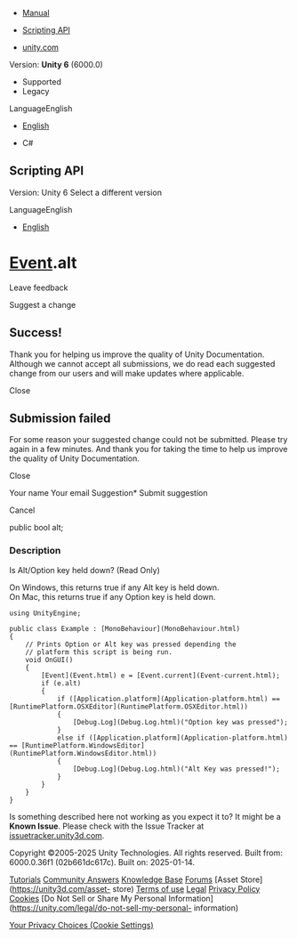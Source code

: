[ ]()

  * [Manual](../Manual/index.html)
  * [Scripting API](../ScriptReference/index.html)

  * [unity.com](https://unity.com/)

Version: **Unity 6** (6000.0)

  * Supported
  * Legacy

LanguageEnglish

  * [English]()

  * C#

[ ](https://docs.unity3d.com)

## Scripting API

Version: Unity 6 Select a different version

LanguageEnglish

  * [English]()

#  [Event](Event.html).alt

Leave feedback

Suggest a change

## Success!

Thank you for helping us improve the quality of Unity Documentation. Although
we cannot accept all submissions, we do read each suggested change from our
users and will make updates where applicable.

Close

## Submission failed

For some reason your suggested change could not be submitted. Please <a>try
again</a> in a few minutes. And thank you for taking the time to help us
improve the quality of Unity Documentation.

Close

Your name Your email Suggestion* Submit suggestion

Cancel

[ ]()

public bool alt;

### Description

Is Alt/Option key held down? (Read Only)

On Windows, this returns true if any Alt key is held down.  
On Mac, this returns true if any Option key is held down.

    
    
    using UnityEngine;  
      
    public class Example : [MonoBehaviour](MonoBehaviour.html)
    {
        // Prints Option or Alt key was pressed depending the
        // platform this script is being run.
        void OnGUI()
        {
            [Event](Event.html) e = [Event.current](Event-current.html);
            if (e.alt)
            {
                if ([Application.platform](Application-platform.html) == [RuntimePlatform.OSXEditor](RuntimePlatform.OSXEditor.html))
                {
                    [Debug.Log](Debug.Log.html)("Option key was pressed");
                }
                else if ([Application.platform](Application-platform.html) == [RuntimePlatform.WindowsEditor](RuntimePlatform.WindowsEditor.html))
                {
                    [Debug.Log](Debug.Log.html)("Alt Key was pressed!");
                }
            }
        }
    }
    

Is something described here not working as you expect it to? It might be a
**Known Issue**. Please check with the Issue Tracker at
[issuetracker.unity3d.com](https://issuetracker.unity3d.com).

Copyright ©2005-2025 Unity Technologies. All rights reserved. Built from:
6000.0.36f1 (02b661dc617c). Built on: 2025-01-14.

[Tutorials](https://unity3d.com/learn) [Community
Answers](https://answers.unity3d.com) [Knowledge
Base](https://support.unity3d.com/hc/en-us)
[Forums](https://forum.unity3d.com) [Asset Store](https://unity3d.com/asset-
store) [Terms of use](https://docs.unity3d.com/Manual/TermsOfUse.html)
[Legal](https://unity.com/legal) [Privacy
Policy](https://unity.com/legal/privacy-policy)
[Cookies](https://unity.com/legal/cookie-policy) [Do Not Sell or Share My
Personal Information](https://unity.com/legal/do-not-sell-my-personal-
information)

[Your Privacy Choices (Cookie Settings)](javascript:void\(0\);)

